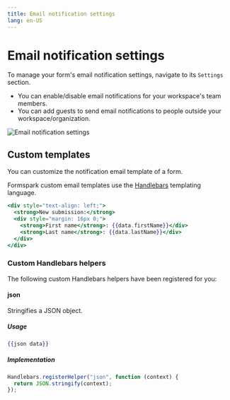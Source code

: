 ```yaml
---
title: Email notification settings
lang: en-US
---
```


# Email notification settings

To manage your form's email notification settings, navigate to its `Settings` section.

- You can enable/disable email notifications for your workspace's team members.
- You can add guests to send email notifications to people outside your workspace/organization.

![Email notification settings](../.vuepress/public/email-notification-settings.png)

## Custom templates

You can customize the notification email template of a form.

Formspark custom email templates use the [Handlebars](https://handlebarsjs.com/) templating language.

```handlebars
<div style="text-align: left;">
  <strong>New submission:</strong>
  <div style="margin: 16px 0;">
    <strong>First name</strong>: {{data.firstName}}</div>
    <strong>Last name</strong>: {{data.lastName}}</div>
  </div>
</div>
```

### Custom Handlebars helpers

The following custom Handlebars helpers have been registered for you:

#### json

Stringifies a JSON object.

##### Usage

```handlebars
{{json data}}
```

##### Implementation

```javascript
Handlebars.registerHelper("json", function (context) {
  return JSON.stringify(context);
});
```
